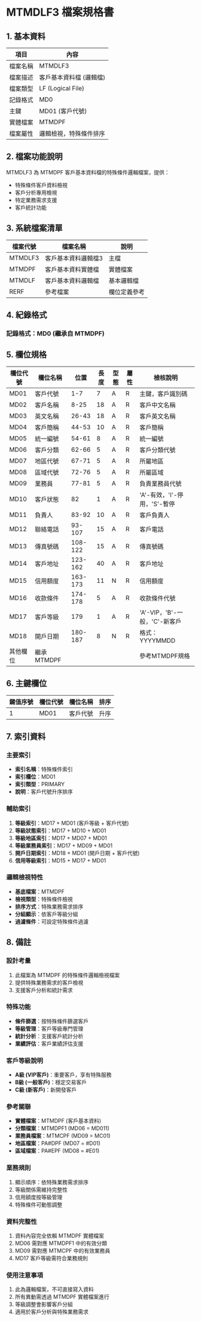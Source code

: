 # MTMDLF3 檔案規格書

## 1. 基本資料

| 項目 | 內容 |
|------|------|
| 檔案名稱 | MTMDLF3 |
| 檔案描述 | 客戶基本資料檔 (邏輯檔) |
| 檔案類型 | LF (Logical File) |
| 記錄格式 | MD0 |
| 主鍵 | MD01 (客戶代號) |
| 實體檔案 | MTMDPF |
| 檔案屬性 | 邏輯檢視，特殊條件排序 |

## 2. 檔案功能說明

MTMDLF3 為 MTMDPF 客戶基本資料檔的特殊條件邏輯檔案，提供：
- 特殊條件客戶資料檢視
- 客戶分析專用檢視
- 特定業務需求支援
- 客戶統計功能

## 3. 系統檔案清單

| 檔案代號 | 檔案名稱 | 說明 |
|----------|----------|------|
| MTMDLF3 | 客戶基本資料邏輯檔3 | 主檔 |
| MTMDPF | 客戶基本資料實體檔 | 實體檔案 |
| MTMDLF | 客戶基本資料邏輯檔 | 基本邏輯檔 |
| RERF | 參考檔案 | 欄位定義參考 |

## 4. 紀錄格式

### 記錄格式：MD0 (繼承自 MTMDPF)

## 5. 欄位規格

| 欄位代號 | 欄位名稱 | 位置 | 長度 | 型態 | 屬性 | 檢核說明 |
|----------|----------|------|------|------|------|----------|
| MD01 | 客戶代號 | 1-7 | 7 | A | R | 主鍵，客戶識別碼 |
| MD02 | 客戶名稱 | 8-25 | 18 | A | R | 客戶中文名稱 |
| MD03 | 英文名稱 | 26-43 | 18 | A | R | 客戶英文名稱 |
| MD04 | 客戶簡稱 | 44-53 | 10 | A | R | 客戶簡稱 |
| MD05 | 統一編號 | 54-61 | 8 | A | R | 統一編號 |
| MD06 | 客戶分類 | 62-66 | 5 | A | R | 客戶分類代號 |
| MD07 | 地區代號 | 67-71 | 5 | A | R | 所屬地區 |
| MD08 | 區域代號 | 72-76 | 5 | A | R | 所屬區域 |
| MD09 | 業務員 | 77-81 | 5 | A | R | 負責業務員代號 |
| MD10 | 客戶狀態 | 82 | 1 | A | R | 'A'-有效，'I'-停用，'S'-暫停 |
| MD11 | 負責人 | 83-92 | 10 | A | R | 客戶負責人 |
| MD12 | 聯絡電話 | 93-107 | 15 | A | R | 客戶電話 |
| MD13 | 傳真號碼 | 108-122 | 15 | A | R | 傳真號碼 |
| MD14 | 客戶地址 | 123-162 | 40 | A | R | 客戶地址 |
| MD15 | 信用額度 | 163-173 | 11 | N | R | 信用額度 |
| MD16 | 收款條件 | 174-178 | 5 | A | R | 收款條件代號 |
| MD17 | 客戶等級 | 179 | 1 | A | R | 'A'-VIP，'B'-一般，'C'-新客戶 |
| MD18 | 開戶日期 | 180-187 | 8 | N | R | 格式：YYYYMMDD |
| 其他欄位 | 繼承MTMDPF | | | | | 參考MTMDPF規格 |

## 6. 主鍵欄位

| 鍵值序號 | 欄位代號 | 欄位名稱 | 排序 |
|----------|----------|----------|------|
| 1 | MD01 | 客戶代號 | 升序 |

## 7. 索引資料

### 主要索引
- **索引名稱**：特殊條件索引
- **索引欄位**：MD01
- **索引類型**：PRIMARY
- **說明**：客戶代號升序排序

### 輔助索引
1. **等級索引**：MD17 + MD01 (客戶等級 + 客戶代號)
2. **等級狀態索引**：MD17 + MD10 + MD01
3. **等級地區索引**：MD17 + MD07 + MD01
4. **等級業務員索引**：MD17 + MD09 + MD01
5. **開戶日期索引**：MD18 + MD01 (開戶日期 + 客戶代號)
6. **信用等級索引**：MD15 + MD17 + MD01

### 邏輯檢視特性
- **基底檔案**：MTMDPF
- **檢視類型**：特殊條件檢視
- **排序方式**：特殊業務需求排序
- **分組顯示**：依客戶等級分組
- **過濾條件**：可設定特殊條件過濾

## 8. 備註

### 設計考量
1. 此檔案為 MTMDPF 的特殊條件邏輯檢視檔案
2. 提供特殊業務需求的客戶檢視
3. 支援客戶分析和統計需求

### 特殊功能
- **條件篩選**：按特殊條件篩選客戶
- **等級管理**：客戶等級專門管理
- **統計分析**：支援客戶統計分析
- **業績評估**：客戶業績評估支援

### 客戶等級說明
- **A級 (VIP客戶)**：重要客戶，享有特殊服務
- **B級 (一般客戶)**：穩定交易客戶
- **C級 (新客戶)**：新開發客戶

### 參考關聯
- **實體檔案**：MTMDPF (客戶基本資料)
- **分類檔案**：MTMDPF1 (MD06 = MD011)
- **業務員檔案**：MTMCPF (MD09 = MC01)
- **地區檔案**：PA#DPF (MD07 = #D01)
- **區域檔案**：PA#EPF (MD08 = #E01)

### 業務規則
1. 顯示順序：依特殊業務需求排序
2. 等級關係需維持完整性
3. 信用額度按等級管理
4. 特殊條件可動態調整

### 資料完整性
1. 資料內容完全依賴 MTMDPF 實體檔案
2. MD06 需對應 MTMDPF1 中的有效分類
3. MD09 需對應 MTMCPF 中的有效業務員
4. MD17 客戶等級需符合業務規則

### 使用注意事項
1. 此為邏輯檔案，不可直接寫入資料
2. 所有異動需透過 MTMDPF 實體檔案進行
3. 等級調整會影響客戶分組
4. 適用於客戶分析與特殊業務需求 